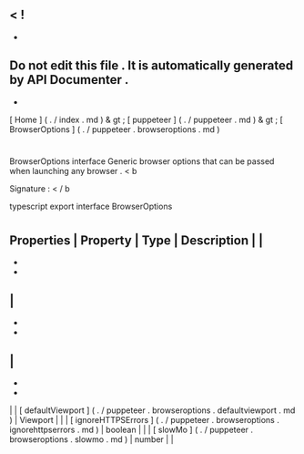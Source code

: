 <
!
-
-
Do
not
edit
this
file
.
It
is
automatically
generated
by
API
Documenter
.
-
-
>
[
Home
]
(
.
/
index
.
md
)
&
gt
;
[
puppeteer
]
(
.
/
puppeteer
.
md
)
&
gt
;
[
BrowserOptions
]
(
.
/
puppeteer
.
browseroptions
.
md
)
#
#
BrowserOptions
interface
Generic
browser
options
that
can
be
passed
when
launching
any
browser
.
<
b
>
Signature
:
<
/
b
>
typescript
export
interface
BrowserOptions
#
#
Properties
|
Property
|
Type
|
Description
|
|
-
-
-
|
-
-
-
|
-
-
-
|
|
[
defaultViewport
]
(
.
/
puppeteer
.
browseroptions
.
defaultviewport
.
md
)
|
Viewport
|
|
|
[
ignoreHTTPSErrors
]
(
.
/
puppeteer
.
browseroptions
.
ignorehttpserrors
.
md
)
|
boolean
|
|
|
[
slowMo
]
(
.
/
puppeteer
.
browseroptions
.
slowmo
.
md
)
|
number
|
|

